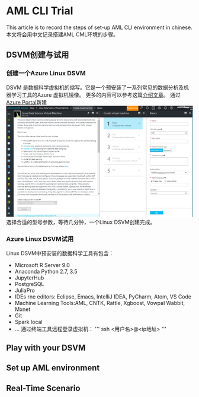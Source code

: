 # AML CLI Trial
This article is to record the steps of set-up AML CLI environment in chinese.
本文将会用中文记录搭建AML CML环境的步骤。
## DSVM创建与试用
### 创建一个Azure Linux DSVM
DSVM 是数据科学虚拟机的缩写。它是一个预安装了一系列常见的数据分析及机器学习工具的Azure 虚拟机镜像。
更多的内容可以参考这篇[介绍文章](https://github.com/Microsoft/azure-docs/blob/master/articles/machine-learning/machine-learning-data-science-linux-dsvm-intro.md)。
通过[Azure Portal](https://ms.portal.azure.com)新建
![创建Linux DSVM][create-DSVM]
选择合适的型号参数，等待几分钟，一个Linux DSVM创建完成。
### Azure Linux DSVM试用
Linux DSVM中预安装的数据科学工具有包含：
* Microsoft R Server 9.0
* Anaconda Python 2.7, 3.5
* JupyterHub
* PostgreSQL
* JuliaPro
* IDEs rne editors: Eclipse, Emacs, IntelliJ IDEA, PyCharm, Atom, VS Code
* Machine Learning Tools:AML, CNTK, Rattle, Xgboost, Vowpal Wabbit, Mxnet
* Git
* Spark local
* ...
通过终端工具远程登录虚拟机：
'''
ssh <用户名>@<ip地址>
'''
## Play with your DSVM
## Set up AML environment
## Real-Time Scenario


[create-DSVM]:https://github.com/Yuqing-cat/Documentation/blob/master/AML/img/Create-DSVM.PNG
